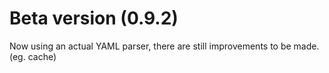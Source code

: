 # Beta version (0.9.2)

Now using an actual YAML parser, there are still improvements to be made. (eg. cache)